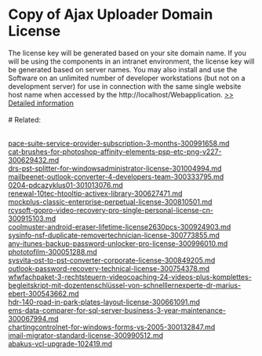 # Copy of Ajax Uploader Domain License
The license key will be generated based on your site domain name. If you will be using the components in an intranet environment, the license key will be generated based on server names. You may also install and use the Software on an unlimited number of developer workstations (but not on a development server) for use in connection with the same single website host name when accessed by the http://localhost/Webapplication.
[>> Detailed information](https://secure.shareit.com/shareit/product.html?productid=300748491&affiliateid=200057808)<br/><br/># Related:

<br />[pace-suite-service-provider-subscription-3-months-300991658.md](https://github.com/downloadplanet/downloadplanet/blob/main/pace-suite-service-provider-subscription-3-months-300991658.md)<br />[cat-brushes-for-photoshop-affinity-elements-psp-etc-png-v227-300629432.md](https://github.com/downloadplanet/downloadplanet/blob/main/cat-brushes-for-photoshop-affinity-elements-psp-etc-png-v227-300629432.md)<br />[drs-pst-splitter-for-windowsadministrator-license-301004994.md](https://github.com/downloadplanet/downloadplanet/blob/main/drs-pst-splitter-for-windowsadministrator-license-301004994.md)<br />[mailbeenet-outlook-converter-4-developers-team-300333795.md](https://github.com/downloadplanet/downloadplanet/blob/main/mailbeenet-outlook-converter-4-developers-team-300333795.md)<br />[0204-pdcazyklus01-301013076.md](https://github.com/downloadplanet/downloadplanet/blob/main/0204-pdcazyklus01-301013076.md)<br />[renewal-10tec-htooltip-activex-library-300627471.md](https://github.com/downloadplanet/downloadplanet/blob/main/renewal-10tec-htooltip-activex-library-300627471.md)<br />[mockplus-classic-enterprise-perpetual-license-300810501.md](https://github.com/downloadplanet/downloadplanet/blob/main/mockplus-classic-enterprise-perpetual-license-300810501.md)<br />[rcysoft-gopro-video-recovery-pro-single-personal-license-cn-300915103.md](https://github.com/downloadplanet/downloadplanet/blob/main/rcysoft-gopro-video-recovery-pro-single-personal-license-cn-300915103.md)<br />[coolmuster-android-eraser-lifetime-license2630pcs-300924903.md](https://github.com/downloadplanet/downloadplanet/blob/main/coolmuster-android-eraser-lifetime-license2630pcs-300924903.md)<br />[sysinfo-nsf-duplicate-removertechnician-license-300773855.md](https://github.com/downloadplanet/downloadplanet/blob/main/sysinfo-nsf-duplicate-removertechnician-license-300773855.md)<br />[any-itunes-backup-password-unlocker-pro-license-300996010.md](https://github.com/downloadplanet/downloadplanet/blob/main/any-itunes-backup-password-unlocker-pro-license-300996010.md)<br />[phototofilm-300051288.md](https://github.com/downloadplanet/downloadplanet/blob/main/phototofilm-300051288.md)<br />[sysvita-ost-to-pst-converter-corporate-license-300849205.md](https://github.com/downloadplanet/downloadplanet/blob/main/sysvita-ost-to-pst-converter-corporate-license-300849205.md)<br />[outlook-password-recovery-technical-license-300754378.md](https://github.com/downloadplanet/downloadplanet/blob/main/outlook-password-recovery-technical-license-300754378.md)<br />[wfwfachpaket-3-rechtsteuern-videocoaching-24-videos-plus-komplettes-begleitskript-mit-dozentenschlüssel-von-schnelllernexperte-dr-marius-ebert-300543662.md](https://github.com/downloadplanet/downloadplanet/blob/main/wfwfachpaket-3-rechtsteuern-videocoaching-24-videos-plus-komplettes-begleitskript-mit-dozentenschlüssel-von-schnelllernexperte-dr-marius-ebert-300543662.md)<br />[hdr-140-road-in-park-plates-layout-license-300661091.md](https://github.com/downloadplanet/downloadplanet/blob/main/hdr-140-road-in-park-plates-layout-license-300661091.md)<br />[ems-data-comparer-for-sql-server-business-3-year-maintenance-300067994.md](https://github.com/downloadplanet/downloadplanet/blob/main/ems-data-comparer-for-sql-server-business-3-year-maintenance-300067994.md)<br />[chartingcontrolnet-for-windows-forms-vs-2005-300132847.md](https://github.com/downloadplanet/downloadplanet/blob/main/chartingcontrolnet-for-windows-forms-vs-2005-300132847.md)<br />[imail-migrator-standard-license-300990512.md](https://github.com/downloadplanet/downloadplanet/blob/main/imail-migrator-standard-license-300990512.md)<br />[abakus-vcl-upgrade-102419.md](https://github.com/downloadplanet/downloadplanet/blob/main/abakus-vcl-upgrade-102419.md)